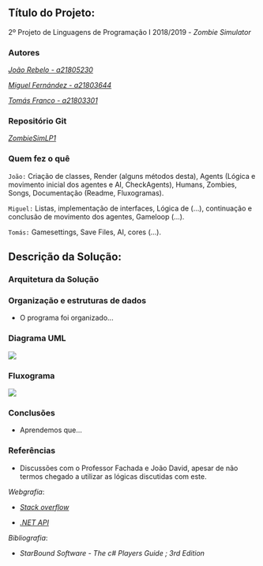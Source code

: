 ## Título do Projeto:

2º Projeto de Linguagens de Programação I 2018/2019 - *Zombie Simulator*

### Autores

*[João Rebelo - a21805230](https://github.com/JBernardoRebelo)*

*[Miguel Fernández - a21803644](https://github.com/MizuRyujin)*

*[Tomás Franco - a21803301](https://github.com/ThomasFranque)*

### Repositório Git

*[ZombieSimLP1](https://github.com/ThomasFranque/ZombieSimLP1)*

### Quem fez o quê

`João:` Criação de classes, Render (alguns métodos desta), 
Agents (Lógica e movimento inicial dos agentes e AI, CheckAgents), 
Humans, Zombies, Songs, Documentação (Readme, Fluxogramas).

`Miguel:` Listas, implementação de interfaces, Lógica de (...), 
continuação e conclusão de movimento dos agentes, Gameloop (...).

`Tomás:` Gamesettings, Save Files, AI, cores (...).


## Descrição da Solução:

### Arquitetura da Solução

### Organização e estruturas de dados

- O programa foi organizado...

### Diagrama UML

![](UMLZombieSim.png)

### Fluxograma

![](FluxogramZombieSim.png)

### Conclusões

- Aprendemos que...

### Referências

- Discussões com o Professor Fachada e João David, apesar de não termos chegado a utilizar as lógicas discutidas com este.

*Webgrafia*:
- *[Stack overflow](https://stackoverflow.com/)*

- *[.NET API](https://docs.microsoft.com/en-us/dotnet/api/?view=netcore-2.2)*
  
*Bibliografia*:
- *StarBound Software - The c# Players Guide ; 3rd Edition*